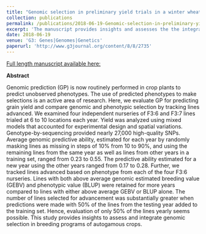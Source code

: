 ```yaml
---
title: "Genomic selection in preliminary yield trials in a winter wheat breeding program."
collection: publications
permalink: /publications/2018-06-19-Genomic-selection-in-preliminary-yield-trials-in-a-winter-wheat-breeding-program
excerpt: 'The manuscript provides insights and assesses the the integration of genomic selection for grain yield in Nebraska wheat breeding programe.'
date: 2018-06-19
venue: 'G3: Genes|Genomes|Genetics'
paperurl: 'http://www.g3journal.org/content/8/8/2735'
---
```


<a href='http://www.g3journal.org/content/8/8/2735'>Full length manuscript available here:</a>

**Abstract**


Genomic prediction (GP) is now routinely performed in crop plants to predict unobserved phenotypes. The use of predicted phenotypes to make selections is an active area of research. Here, we evaluate GP for predicting grain yield and compare genomic and phenotypic selection by tracking lines advanced. We examined four independent nurseries of F3:6 and F3:7 lines trialed at 6 to 10 locations each year. Yield was analyzed using mixed models that accounted for experimental design and spatial variations. Genotype-by-sequencing provided nearly 27,000 high-quality SNPs. Average genomic predictive ability, estimated for each year by randomly masking lines as missing in steps of 10% from 10 to 90%, and using the remaining lines from the same year as well as lines from other years in a training set, ranged from 0.23 to 0.55. The predictive ability estimated for a new year using the other years ranged from 0.17 to 0.28. Further, we tracked lines advanced based on phenotype from each of the four F3:6 nurseries. Lines with both above average genomic estimated breeding value (GEBV) and phenotypic value (BLUP) were retained for more years compared to lines with either above average GEBV or BLUP alone. The number of lines selected for advancement was substantially greater when predictions were made with 50% of the lines from the testing year added to the training set. Hence, evaluation of only 50% of the lines yearly seems possible. This study provides insights to assess and integrate genomic selection in breeding programs of autogamous crops.